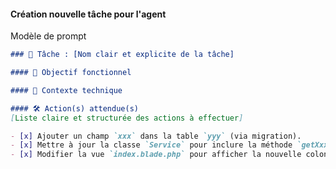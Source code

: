 #### Création nouvelle tâche pour l'agent 

Modèle de prompt 

````md
### 🧩 Tâche : [Nom clair et explicite de la tâche]

#### 🎯 Objectif fonctionnel

#### 📍 Contexte technique

#### 🛠️ Action(s) attendue(s)
[Liste claire et structurée des actions à effectuer]

- [x] Ajouter un champ `xxx` dans la table `yyy` (via migration).
- [x] Mettre à jour la classe `Service` pour inclure la méthode `getXxx()`.
- [x] Modifier la vue `index.blade.php` pour afficher la nouvelle colonne.

````